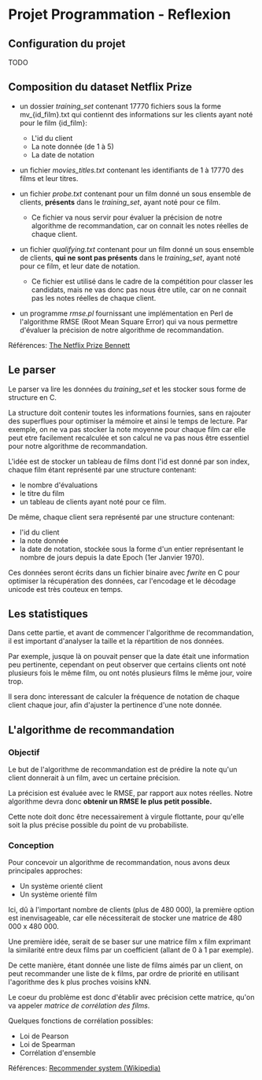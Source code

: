 # Projet Programmation - Reflexion

## Configuration du projet

TODO

## Composition du dataset Netflix Prize

- un dossier *training_set* contenant 17770 fichiers sous la forme mv_{id_film}.txt qui contiennt des informations sur les clients ayant noté pour le film {id_film}:
    - L'id du client
    - La note donnée (de 1 à 5)
    - La date de notation

- un fichier *movies_titles.txt* contenant les identifiants de 1 à 17770 des films et leur titres.

- un fichier *probe.txt* contenant pour un film donné un sous ensemble de clients, **présents** dans le *training_set*, ayant noté pour ce film.
    - Ce fichier va nous servir pour évaluer la précision de notre algorithme de recommandation, car on connait les notes réelles de chaque client.

- un fichier *qualifying.txt* contenant pour un film donné un sous ensemble de clients, **qui ne sont pas présents** dans le *training_set*, ayant noté pour ce film, et leur date de notation.
    - Ce fichier est utilisé dans le cadre de la compétition pour classer les candidats, mais ne vas donc pas nous être utile, car on ne connait pas les notes réelles de chaque client.

- un programme *rmse.pl* fournissant une implémentation en Perl de l'algorithme RMSE (Root Mean Square Error) qui va nous permettre d'évaluer la précision de notre algorithme de recommandation.

Références: [The Netflix Prize Bennett](https://www.cs.uic.edu/~liub/KDD-cup-2007/proceedings/The-Netflix-Prize-Bennett.pdf)

## Le parser

Le parser va lire les données du *training_set* et les stocker sous forme de structure en C.

La structure doit contenir toutes les informations fournies, sans en rajouter des superflues pour optimiser la mémoire et ainsi le temps de lecture.
Par exemple, on ne va pas stocker la note moyenne pour chaque film car elle peut etre facilement recalculée et son calcul ne va pas nous être essentiel pour notre algorithme de recommandation.

L'idée est de stocker un tableau de films dont l'id est donné par son index, chaque film étant représenté par une structure contenant:

- le nombre d'évaluations
- le titre du film
- un tableau de clients ayant noté pour ce film.

De même, chaque client sera représenté par une structure contenant:

- l'id du client
- la note donnée
- la date de notation, stockée sous la forme d'un entier représentant le nombre de jours depuis la date Epoch (1er Janvier 1970).

Ces données seront écrits dans un fichier binaire avec *fwrite* en C pour optimiser la récupération des données, car l'encodage et le décodage unicode est très couteux en temps.

## Les statistiques

Dans cette partie, et avant de commencer l'algorithme de recommandation, il est important d'analyser la taille et la répartition de nos données.

Par exemple, jusque là on pouvait penser que la date était une information peu pertinente, cependant on peut observer que certains clients ont noté plusieurs fois le même film, ou ont notés plusieurs films le même jour, voire trop.

Il sera donc interessant de calculer la fréquence de notation de chaque client chaque jour, afin d'ajuster la pertinence d'une note donnée.

## L'algorithme de recommandation

### Objectif

Le but de l'algorithme de recommandation est de prédire la note qu'un client donnerait à un film, avec un certaine précision.

La précision est évaluée avec le RMSE, par rapport aux notes réelles.
Notre algorithme devra donc **obtenir un RMSE le plus petit possible.**

Cette note doit donc être necessairement à virgule flottante, pour qu'elle soit la plus précise possible du point de vu probabiliste.

### Conception

Pour concevoir un algorithme de recommandation, nous avons deux principales approches:

- Un système orienté client
- Un système orienté film

Ici, dû à l'important nombre de clients (plus de 480 000), la première option est inenvisageable, car elle nécessiterait de stocker une matrice de 480 000 x 480 000.

Une première idée, serait de se baser sur une matrice film x film exprimant la similarité entre deux films par un coefficient (allant de 0 à 1 par exemple).

De cette manière, étant donnée une liste de films aimés par un client, on peut recommander une liste de k films, par ordre de priorité en utilisant l'agorithme des k plus proches voisins kNN.

Le coeur du problème est donc d'établir avec précision cette matrice, qu'on va appeler *matrice de corrélation des films*.

Quelques fonctions de corrélation possibles:

- Loi de Pearson
- Loi de Spearman
- Corrélation d'ensemble

Références: [Recommender system (Wikipedia)](https://en.wikipedia.org/wiki/Recommender_system)